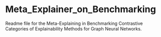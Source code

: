 # Meta_Explainer_on_Benchmarking
Readme file for the Meta-Explaining in Benchmarking Contrastive Categories of Explainability Methods for Graph Neural Networks.
